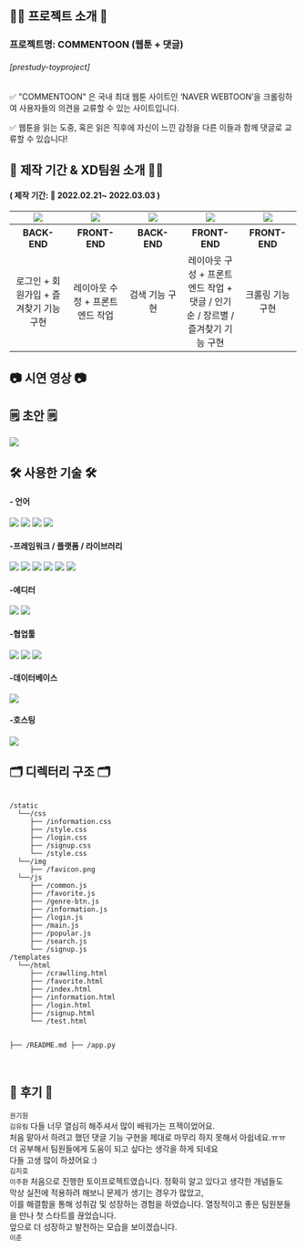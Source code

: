 <h2>🧚‍♀️ 프로젝트 소개 🧚‍</h2>
<h3>프로젝트명: COMMENTOON (웹툰 + 댓글)</h3>
<h6>[prestudy-toyproject]</h6>
<p> ✅ "COMMENTOON" 은 국내 최대 웹툰 사이트인 ‘NAVER WEBTOON’을 크롤링하여 사용자들의 의견을 교류할 수 있는 사이트입니다. </p>
<p> ✅ 웹툰을 읽는 도중,
혹은 읽은 직후에 자신이 느낀 감정을 다른 이들과 함께 댓글로 교류할 수 있습니다!</p>

<h2>📅 제작 기간 & XD팀원 소개 👨‍💻</h2>

<h4>( 제작 기간: 📆 2022.02.21~ 2022.03.03 )</h4>

<table>
    <tr>
        <td align="center">
        <a href="#;"><img src="https://img.shields.io/badge/권기원-0014A7?style=뱃지모양&logo=로고&logoColor=white"/></a>
        </td>
        <td align="center">
        <a href="https://velog.io/@ryurim0109"><img src="https://img.shields.io/badge/김유림-FFE812?style=뱃지모양&logo=로고&logoColor=black"/></a>
        </td>
        <td align="center">
        <a href="https://velog.io/@leejuhwan"><img src="https://img.shields.io/badge/김지호-8C58E7?style=뱃지모양&logo=로고&logoColor=white"/></a>
        </td>
        <td align="center">
        <a href="#;"><img src="https://img.shields.io/badge/이주환-1C84FF?style=뱃지모양&logo=로고&logoColor=black"/></a> 
        </td>
        <td align="center">
        <a href="#;"><img src="https://img.shields.io/badge/이춘-7EA973?style=뱃지모양&logo=로고&logoColor=black"/></a> 
        </td>
    </tr>
    <tr>
        <th width="20%" align="center"> BACK-END
        </th>
        <th width="20%" align="center">FRONT-END
        </th>
        <th width="20%" align="center">BACK-END 
        </th>
        <th width="20%" align="center">FRONT-END
        </th>
        <th width="20%" align="center">FRONT-END
        </th>
    </tr>
    <tr>
        <td align="center"> 로그인 + 회원가입 + 즐겨찾기 기능 구현
        </td>
        <td align="center">레이아웃 수정 + 프론트 엔드 작업
        </td>
        <td align="center">검색 기능 구현
        </td>
        <td align="center">레이아웃 구성 + 프론트 엔드 작업 + 댓글 / 인기순 / 장르별 / 즐겨찾기 기능 구현
        </td>
        <td align="center">크롤링 기능 구현
        </td>
    </tr>
</table>

<h2> 📷 시연 영상 📷 </h2>

<h2>🗒 초안 🗒</h2>

![](https://media.vlpt.us/images/ryurim0109/post/de9725fc-43e1-4dac-b1aa-e3ce314a23cc/123.png)

<h2>🛠 사용한 기술 🛠</h2>

<h4>- 언어</h4>
<p float="left">
<img src="https://img.shields.io/badge/html5-E34F26?style=for-the-badge&logo=html5&logoColor=white">
<img src="https://img.shields.io/badge/CSS-1572B6?style=for-the-badge&logo=CSS&logoColor=white">
<img src="https://img.shields.io/badge/JavaScript-F7DF1E?style=for-the-badge&logo=JavaScript&logoColor=white">
<img src="https://img.shields.io/badge/python-3670A0?style=for-the-badge&logo=python&logoColor=ffdd54">
</p>

<h4>-프레임워크 / 플랫폼 / 라이브러리</h4>
<p float="left">
<img src="https://img.shields.io/badge/jquery-%230769AD.svg?style=for-the-badge&logo=jquery&logoColor=white">
<img src="https://img.shields.io/badge/bootstrap-%23563D7C.svg?style=for-the-badge&logo=bootstrap&logoColor=white">
<img src="https://img.shields.io/badge/JWT-black?style=for-the-badge&logo=JSON%20web%20tokens">
<img src="https://img.shields.io/badge/Jinja-7952B3?style=for-the-badge&logo=Jinja&logoColor=white">
<img src="https://img.shields.io/badge/Gsap-0000ff?style=for-the-badge&logo=Gsap&logoColor=white">
<img src="https://img.shields.io/badge/Flask-00ffff?style=for-the-badge&logo=Flask&logoColor=black">
</p>

<h4>-에디터</h4>
<img src="https://img.shields.io/badge/pycharm-143?style=for-the-badge&logo=pycharm&logoColor=black&color=black&labelColor=brightgreen">
<img src="https://img.shields.io/badge/VisualStudio-143?style=for-the-badge&logo=VisualStudio&logoColor=blue&color=blue&labelColor=c4c4c4">

<h4>-협업툴</h4>
<p float="left">
<img src="https://img.shields.io/badge/github-%23121011.svg?style=for-the-badge&logo=github&logoColor=white">
<img src="https://img.shields.io/badge/git-F05032?style=for-the-badge&logo=git&logoColor=white">
<img src="https://img.shields.io/badge/Notion-ff00ff?style=for-the-badge&logo=Notion&logoColor=white">
</p>
<h4>-데이터베이스</h4>
<img src="https://img.shields.io/badge/MongoDB-%234ea94b.svg?style=for-the-badge&logo=mongodb&logoColor=white">

<h4>-호스팅<h4>
<img src="https://img.shields.io/badge/AWS-%23FF9900.svg?style=for-the-badge&logo=amazon-aws&logoColor=white">

<h2>🗂 디렉터리 구조 🗂</h2>
<pre>
<code>
/static
  └──/css
     ├── /information.css
     ├── /style.css
     ├── /login.css
     ├── /signup.css
     └── /style.css
  └──/img
     ├── /favicon.png
  └──/js
     ├── /common.js
     ├── /favorite.js
     ├── /genre-btn.js
     ├── /information.js
     ├── /login.js
     ├── /main.js
     ├── /popular.js
     ├── /search.js
     └── /signup.js
/templates
  └──/html
     ├── /crawlling.html
     ├── /favorite.html
     ├── /index.html
     ├── /information.html
     ├── /login.html
     ├── /signup.html
     └── /test.html

├── /README.md
├── /app.py
</code>

</pre>

<h2>📝 후기 📝</h2>

<code>권기원</code>
<br />
<code>김유림</code>
다들 너무 열심히 해주셔서 많이 배워가는 프젝이었어요. <br />
처음 맡아서 하려고 했던 댓글 기능 구현을 제대로 마무리 하지 못해서 아쉽네요.ㅠㅠ <br />
더 공부해서 팀원들에게 도움이 되고 싶다는 생각을 하게 되네요 <br/>
다들 고생 많이 하셨어요 :)
<br />
<code>김지호</code>
<br />
<code>이주환</code>
처음으로 진행한 토이프로젝트였습니다. 정확히 알고 있다고 생각한 개념들도<br />
막상 실전에 적용하려 해보니 문제가 생기는 경우가 많았고,<br/>
이를 해결함을 통해 성취감 및 성장하는 경험을 하였습니다. 열정적이고 좋은 팀원분들을 만나 첫 스타트를 끊었습니다.<br/>
앞으로 더 성장하고 발전하는 모습을 보이겠습니다.
<br />
<code>이춘</code>
